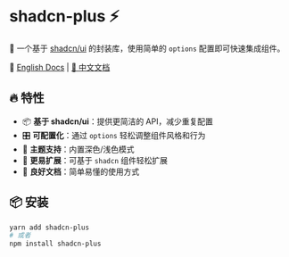 # shadcn-plus ⚡️

🚀 一个基于 [shadcn/ui](https://ui.shadcn.com/) 的封装库，使用简单的 `options` 配置即可快速集成组件。

📖 [English Docs](https://github.com/linyana/shadcn-plus/blob/main/README.md) | [📖 中文文档](https://github.com/linyana/shadcn-plus/blob/main/doc/cn/README.md)

## 🔥 特性

- 📦 **基于 shadcn/ui**：提供更简洁的 API，减少重复配置
- 🎛️ **可配置化**：通过 `options` 轻松调整组件风格和行为
- 🌙 **主题支持**：内置深色/浅色模式
- 💎 **更易扩展**：可基于 `shadcn` 组件轻松扩展
- 📖 **良好文档**：简单易懂的使用方式

## 📦 安装

```sh
yarn add shadcn-plus
# 或者
npm install shadcn-plus
```
